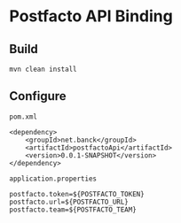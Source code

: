 # Postfacto API Binding

## Build

```
mvn clean install
```

## Configure
`pom.xml`
```
<dependency>
    <groupId>net.banck</groupId>
    <artifactId>postfactoApi</artifactId>
    <version>0.0.1-SNAPSHOT</version>
</dependency>
```
`application.properties`
```
postfacto.token=${POSTFACTO_TOKEN}
postfacto.url=${POSTFACTO_URL}
postfacto.team=${POSTFACTO_TEAM}
```
